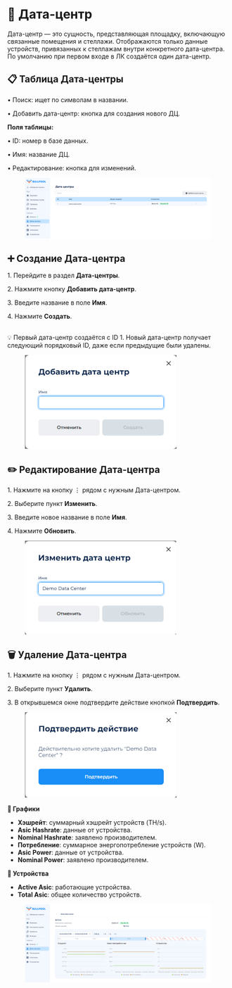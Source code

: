 # 🏢 Дата-центр

Дата-центр — это сущность, представляющая площадку, включающую связанные помещения и стеллажи. Отображаются только данные устройств, привязанных к стеллажам внутри конкретного дата-центра. По умолчанию при первом входе в ЛК создаётся один дата-центр.

## **📋 Таблица Дата-центры**

• Поиск: ищет по символам в названии.

• Добавить дата-центр: кнопка для создания нового ДЦ.



**Поля таблицы:**

• ID: номер в базе данных.

• Имя: название ДЦ.

• Редактирование: кнопка для изменений.

<figure><img src="../../.gitbook/assets/image (8) (1).png" alt=""><figcaption></figcaption></figure>

## ➕ Создание Дата-центра

1\. Перейдите в раздел **Дата-центры**.

2\. Нажмите кнопку **Добавить дата-центр**.

3\. Введите название в поле **Имя**.

4\. Нажмите **Создать**.

\
💡 Первый дата-центр создаётся с ID 1. Новый дата-центр получает следующий порядковый ID, даже если предыдущие были удалены.

<figure><img src="../../.gitbook/assets/image (1) (1) (1).png" alt="" width="345"><figcaption></figcaption></figure>

## **✏️ Редактирование Дата-центра**

1\. Нажмите на кнопку ⋮ рядом с нужным Дата-центром.

2\. Выберите пункт **Изменить**.

3\. Введите новое название в поле **Имя**.

4\. Нажмите **Обновить**.

<figure><img src="../../.gitbook/assets/image (2) (1) (1).png" alt="" width="344"><figcaption></figcaption></figure>

## **🗑️ Удаление Дата-центра**

1\. Нажмите на кнопку ⋮ рядом с нужным Дата-центром.

2\. Выберите пункт **Удалить**.

3\. В открывшемся окне подтвердите действие кнопкой **Подтвердить**.

<figure><img src="../../.gitbook/assets/image (3) (1) (1).png" alt="" width="345"><figcaption></figcaption></figure>

**🔹 Графики**

* **Хэшрейт**: суммарный хэшрейт устройств (TH/s).
* **Asic Hashrate**: данные от устройства.
* **Nominal Hashrate**: заявлено производителем.
* **Потребление**: суммарное энергопотребление устройств (W).
* **Asic Power**: данные от устройства.
* **Nominal Power**: заявлено производителем.

**🔹 Устройства**

* **Active Asic**: работающие устройства.
* **Total Asic**: общее количество устройств.

<figure><img src="../../.gitbook/assets/image (4) (1) (1).png" alt=""><figcaption></figcaption></figure>
